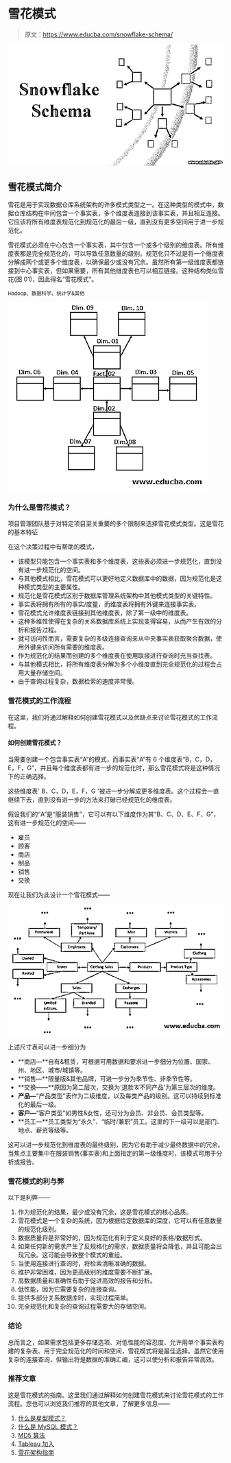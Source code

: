 # 雪花模式

> 原文：<https://www.educba.com/snowflake-schema/>

![snowflake schema](img/1b506b00e9bba0e12fc20a1403254bab.png)



## 雪花模式简介

雪花是用于实现数据仓库系统架构的许多模式类型之一。在这种类型的模式中，数据仓库结构在中间包含一个事实表，多个维度表连接到该事实表，并且相互连接。它应该将所有维度表规范化到规范化的最后一级，直到没有更多空间用于进一步规范化。

雪花模式必须在中心包含一个事实表，其中包含一个或多个级别的维度表。所有维度表都是完全规范化的，可以导致任意数量的级别。规范化只不过是将一个维度表分解成两个或更多个维度表，以确保最少或没有冗余。虽然所有第一级维度表都链接到中心事实表，但如果需要，所有其他维度表也可以相互链接。这种结构类似雪花(图 01)，因此得名“雪花模式”。

<small>Hadoop、数据科学、统计学&其他</small>

![Snowflake Schema](img/ebef69fbb2f6a1347e2ce858a09e566b.png)



### 为什么是雪花模式？

项目管理团队基于对特定项目至关重要的多个限制来选择雪花模式类型。这是雪花的基本特征

在这个决策过程中有帮助的模式，

*   该模型只能包含一个事实表和多个维度表，这些表必须进一步规范化，直到没有进一步规范化的空间。
*   与其他模式相比，雪花模式可以更好地定义数据库中的数据，因为规范化是这种模式类型的主要属性。
*   规范化是雪花模式区别于数据库管理系统架构中其他模式类型的关键特性。
*   事实表将拥有所有的事实/度量，而维度表将拥有外键来连接事实表。
*   雪花模式允许维度表链接到其他维度表，除了第一级中的维度表。
*   这种多维性使得在复杂的关系数据库系统上实现变得容易，从而产生有效的分析和报告过程。
*   就可访问性而言，需要复杂的多级连接查询来从中央事实表获取聚合数据，使用外键来访问所有需要的维度表。
*   作为规范化的结果而创建的多个维度表在使用联接进行查询时充当查找表。
*   与其他模式相比，将所有维度表分解为多个小维度直到完全规范化的过程会占用大量存储空间。
*   由于查询过程复杂，数据检索的速度非常慢。

### 雪花模式的工作流程

在这里，我们将通过解释如何创建雪花模式以及优缺点来讨论雪花模式的工作流程。

#### 如何创建雪花模式？

当需要创建一个包含事实表“A”的模式，而事实表“A”有 6 个维度表“B，C，D，E，F，G”，并且每个维度表都有进一步的规范化时，那么雪花模式将是这种情况下的正确选择。

这些维度表' B，C，D，E，F，G '被进一步分解成更多维度表。这个过程会一直继续下去，直到没有进一步的方法来打破已经规范化的维度表。

假设我们的“A”是“服装销售”，它可以有以下维度作为其“B、C、D、E、F、G”，这有进一步规范化的空间——

*   雇员
*   顾客
*   商店
*   制品
*   销售
*   交换

现在让我们为此设计一个雪花模式——

![snowflake schema ](img/e3939566bc2787382fe97fc57e246cfd.png)



上述尺寸表可以进一步细分为

*   **商店—**自有&租赁，可根据可用数据和要求进一步细分为位置、国家、州、地区、城市/城镇等。
*   **销售—**限量版&其他品牌，可进一步分为季节性、非季节性等。
*   **交换——**原因为第二层次，交换为‘退款’&‘不同产品’为第三层次的维度。
*   **产品—**“产品类型”表作为二级维度，以及每类产品的级别。这可以持续到标准化的最后一级。
*   **客户—**“客户类型”如男性&女性，还可分为会员、非会员、会员类型等。
*   **员工—**员工类型为“永久”、“临时/兼职”员工。这里的下一级可以是部门、地点、薪资等级等。

这可以进一步规范化到维度表的最终级别，因为它有助于减少最终数据中的冗余。当焦点主要集中在服装销售(事实表)和上面指定的第一级维度时，该模式可用于分析或报告。

### 雪花模式的利与弊

以下是利弊——

1.  作为规范化的结果，最少或没有冗余，这是雪花模式的核心品质。
2.  雪花模式是一个复杂的系统，因为根据给定数据库的深度，它可以有任意数量的规范化级别。
3.  数据质量将是非常好的，因为规范化有利于定义良好的表格/数据形式。
4.  如果任何新的需求产生了反规格化的需求，数据质量将会降低，并且可能会出现冗余。这可能会导致整个模式的重组。
5.  当使用连接进行查询时，将检索清晰准确的数据。
6.  维护非常困难，因为更高级别的维度需要不断扩展。
7.  高数据质量和准确性有助于促进高效的报告和分析。
8.  低性能，因为它需要复杂的连接查询。
9.  提供多部分关系数据库时，实现过程简单。
10.  完全规范化和复杂的查询过程需要大的存储空间。

### 结论

总而言之，如果需求包括更多存储选项、对低性能的容忍度、允许用单个事实表构建的复杂表、用于完全规范化的时间和空间，雪花模式将是最佳选择。虽然它使用复杂的连接查询，但输出将是数据的准确汇编，这可以使分析和报告异常高效。

### 推荐文章

这是雪花模式的指南。这里我们通过解释如何创建雪花模式来讨论雪花模式的工作流程。您也可以浏览我们推荐的其他文章，了解更多信息——

1.  [什么是星型模式？](https://www.educba.com/what-is-star-schema/)
2.  [什么是 MySQL 模式？](https://www.educba.com/what-is-a-mysql-schema/)
3.  [MD5 算法](https://www.educba.com/md5-alogrithm/)
4.  [Tableau 加入](https://www.educba.com/tableau-joins/)
5.  [雪花架构指南](https://www.educba.com/snowflake-architecture/)





